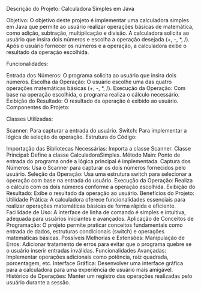 Descrição do Projeto: Calculadora Simples em Java

Objetivo:
O objetivo deste projeto é implementar uma calculadora simples em Java que permite ao usuário realizar operações básicas de matemática, como adição, subtração, multiplicação e divisão. A calculadora solicita ao usuário que insira dois números e escolha a operação desejada (+, -, *, /). Após o usuário fornecer os números e a operação, a calculadora exibe o resultado da operação escolhida.

Funcionalidades:

Entrada dos Números: O programa solicita ao usuário que insira dois números.
Escolha da Operação: O usuário escolhe uma das quatro operações matemáticas básicas (+, -, *, /).
Execução da Operação: Com base na operação escolhida, o programa realiza o cálculo necessário.
Exibição do Resultado: O resultado da operação é exibido ao usuário.
Componentes do Projeto:

Classes Utilizadas:

Scanner: Para capturar a entrada do usuário.
Switch: Para implementar a lógica de seleção de operação.
Estrutura do Código:

Importação das Bibliotecas Necessárias: Importa a classe Scanner.
Classe Principal: Define a classe CalculadoraSimples.
Método Main: Ponto de entrada do programa onde a lógica principal é implementada.
Captura dos Números: Usa o Scanner para capturar os dois números fornecidos pelo usuário.
Seleção da Operação: Usa uma estrutura switch para selecionar a operação com base na entrada do usuário.
Execução da Operação: Realiza o cálculo com os dois números conforme a operação escolhida.
Exibição do Resultado: Exibe o resultado da operação ao usuário.
Benefícios do Projeto:
Utilidade Prática: A calculadora oferece funcionalidades essenciais para realizar operações matemáticas básicas de forma rápida e eficiente.
Facilidade de Uso: A interface de linha de comando é simples e intuitiva, adequada para usuários iniciantes e avançados.
Aplicação de Conceitos de Programação: O projeto permite praticar conceitos fundamentais como entrada de dados, estruturas condicionais (switch) e operações matemáticas básicas.
Possíveis Melhorias e Extensões:
Manipulação de Erros: Adicionar tratamento de erros para evitar que o programa quebre se o usuário inserir entradas inválidas.
Funcionalidades Avançadas: Implementar operações adicionais como potência, raiz quadrada, porcentagem, etc.
Interface Gráfica: Desenvolver uma interface gráfica para a calculadora para uma experiência de usuário mais amigável.
Histórico de Operações: Manter um registro das operações realizadas pelo usuário durante a sessão.
